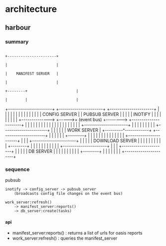 # architecture

## harbour

### summary

                                                                                                             +----------------------+
                                                                                                             |                      |
                                                                                                             |    MANIFEST SERVER   |
                                                                                                             |                      |
                                                                                                    +--------+                      |
                                                                                                    |        |                      |
+----------------------+              +----------------------+      +----------------------+        |        |                      |
|                      |              |                      |      |                      |        |        |                      |
|                      |              |   CONFIG SERVER      |      |    PUBSUB SERVER     |        |        |                      |
|    INOTIFY           |              |                      |      |                      |        |        |                      |
|                      +-------------->                      +----->+    (event bus)       +-------->        +----------------------+
|                      |              |                      |      |                      |        |
|                      |              |                      |      |                      |        |
|                      |              |                      |      |                      |        |        +----------------------+
|                      |              |                      |      |                      |        |        |                      |
+----------------------+              |                      |      |                      |        |        |   WORK SERVER        |
                                      +---------^------------+      +----------------------+        |        |                      |
                                                                                                    |        |                      |
                                                                                                    +--------+                      |
                                                                                                    |        |                      |
                                                                                                    |        |                      |
                                                                                                    |        |                      |
                                                                                                    |        |                      |
                                                                                                    |        +----------------------+
                                                                                                    |
                                                                                                    |
                                                                                                    |        +----------------------+
                                                                                                    |        |                      |
                                                                                                    |        |    DOWNLOAD SERVER   |
                                                                                                    |        |                      |
                                                                                                    |        |                      |
                                                                                                    |        |                      |
                                                                                                    +--------+                      |
                                                                                                    |        |                      |
                                                                                                    |        |                      |
                                                                                                    |        |                      |
                                                                                                    |        +----------------------+
                                                                                                    |
                                                                                                    |
                                                                                                    |        +----------------------+
                                                                                                    |        |                      |
                                                                                                    |        |    DB SERVER         |
                                                                                                    |        |                      |
                                                                                                    |        |                      |
                                                                                                    |        |                      |
                                                                                                    +--------+                      |
                                                                                                             |                      |
                                                                                                             |                      |
                                                                                                             |                      |
                                                                                                             +----------------------+


### sequence

pubsub
```text
inotify -> config_server -> pubsub_server 
    (broadcasts config file changes on the event bus)

work_server:refresh() 
    -> manifest_server:reports()
    -> db_server:create(tasks)
```

#### api

* manifest_server:reports() : returns a list of urls for oasis reports
* work_server:refresh()     : queries the manifest_server  
                            

